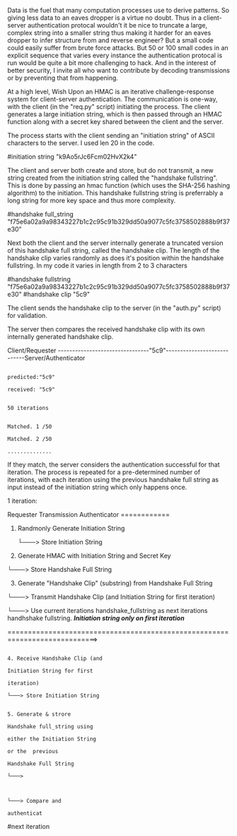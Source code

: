 Data is the fuel that many computation processes use to derive patterns. So giving less data to an eaves 
dropper is a virtue no doubt. Thus in a client-server authentication protocal wouldn't it be nice to 
truncate a large, complex string into a smaller string thus making it harder for an eaves dropper to infer 
structure from and reverse engineer? But a small code could easily suffer from brute force attacks. But 50
or 100 small codes in an explicit sequence that varies every instance the authentication protocal is run would be quite a bit 
more challenging to hack. And in the interest of better security, I invite all who want to contribute by 
decoding transmissions or by preventing that from happening.

At a high level, Wish Upon an HMAC is an iterative challenge-response system for client-server authentication. The communication is one-way, with the client (in the "req.py" script) initiating the process. The client generates a large initiation string, which is then passed through an HMAC function along with a secret key shared between the client and the server.

The process starts with the client sending an "initiation string" of ASCII characters to the server. I used 
len 20 in the code.

#initiation string "k9Ao5rJc6Fcm02HvX2k4"


The client and server both create and store, but do not transmit, a new string created from the initiation 
string called the "handshake fullstring". This is done by passing an hmac function (which uses the SHA-256 
hashing algorithm) to the initiation. This handshake fullstring string is preferrably a long string for
more key space and thus more complexity. 

#handshake full_string "f75e6a02a9a98343227b1c2c95c91b329dd50a9077c5fc3758502888b9f37e30"

Next both the client and the server internally generate a truncated version of this
handshake full string, called the handshake clip. The length of the handshake clip varies randomly as 
does it's position within the handshake fullstring. In my code it varies in length from 2 to 3 characters

#handshake fullstring "f75e6a02a9a98343227b1c2c95c91b329dd50a9077c5fc3758502888b9f37e30"
#handshake clip                                "5c9"       


The client sends the handshake clip to the server 
(in the "auth.py" script) for validation.

The server then compares the received handshake clip with its own internally generated handshake clip. 


Client/Requester --------------------------------"5c9"----------------------------Server/Authenticator

                                                                                   predicted:"5c9" 
                                                                                   received: "5c9"
                                                                                   
                                                                                   50 iterations
                                                                                   
                                                                                   Matched. 1 /50
                                                                                   Matched. 2 /50
                                                                                   ..............
If they match, the server considers the authentication successful for that iteration. 
The process is repeated for a pre-determined number of iterations, with each iteration using the previous
handshake full string as input instead of the initiation string which only happens once. 



1 iteration:

Requester                             Transmission                      Authenticator
                                      ============                    


1. Randmonly Generate Initiation String

   └───> Store Initiation String

2. Generate HMAC with Initiation
String and Secret Key

└───> Store Handshake Full String

3. Generate "Handshake Clip"
(substring) from Handshake
Full String


└───> Transmit Handshake Clip
   (and Initiation String for
   first iteration)
 

└───> Use current iterations handshake_fullstring as next iterations handhshake fullstring. 
***Initiation string only on first iteration***





============================================================================>

                                                                               4. Receive Handshake Clip (and
                                                                                  Initiation String for first
                                                                                                   iteration)
                                                                                └───> Store Initiation String
                                                                             
                                                                                5. Generate & strore 
                                                                                Handshake full_string using 
                                                                                either the Initiation String
                                                                                or the  previous 
                                                                                Handshake Full String
                                                                                └───> 
                                                                                
                                                                                    
                                                                                  └───> Compare and 
                                                                                  authenticat
#next iteration
                                                                                  
                                                                                  
                                                                                  
                                                                                  
                                                                                  
                                                                                  
                                                                                  
                                                                                  
                                                                                  
                                                                                  
                                                                                  
                                                                                  
                                                                                  
                                                                                  
                                                                                  
                                                                                  
                                                                                  
                                                                                  
                                                                                  
                                                                                  
                                                                                  
                                                        
                   

                                                                                 

 
                                                                                
                            
                                                                            
                                                                               
